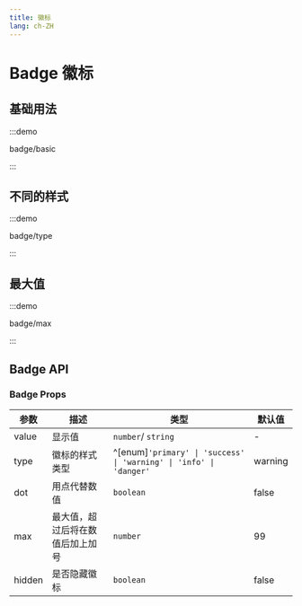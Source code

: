 ```yaml
---
title: 徽标
lang: ch-ZH
---
```


# Badge 徽标

## 基础用法

:::demo

badge/basic

:::

## 不同的样式

:::demo

badge/type

:::

## 最大值

:::demo

badge/max

:::

## Badge API

### Badge Props

| 参数   | 描述                             | 类型                                                               | 默认值  |
| ------ | -------------------------------- | ------------------------------------------------------------------ | ------- |
| value  | 显示值                           | `number`/ `string`                                                 | -       |
| type   | 徽标的样式类型                   | ^[enum]`'primary' \| 'success' \| 'warning' \| 'info' \| 'danger'` | warning |
| dot    | 用点代替数值                     | `boolean`                                                          | false   |
| max    | 最大值，超过后将在数值后加上加号 | `number`                                                           | 99      |
| hidden | 是否隐藏徽标                     | `boolean`                                                          | false   |
